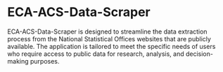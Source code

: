 # ECA-ACS-Data-Scraper
ECA-ACS-Data-Scraper is designed to streamline the data extraction process from the National Statistical Offices websites that are publicly available. The application is tailored to meet the specific needs of users who require access to public data for research, analysis, and decision-making purposes.
